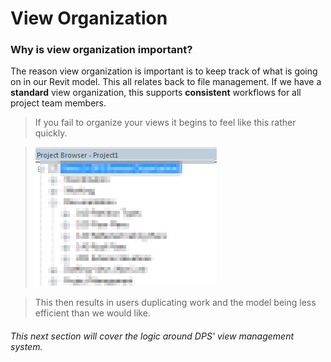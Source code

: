 # View Organization

### Why is view organization important?



The reason view organization is important is to keep track of what is going on in our Revit model. This all relates back to file management. If we have a **standard** view organization, this supports **consistent** workflows for all project team members.

>If you fail to organize your views it begins to feel like this rather quickly.

>![Blurry Views](images/3/01-blurryBrowser.png)

>This then results in users duplicating work and the model being less efficient than we would like.

###### This next section will cover the logic around DPS' view management system.
